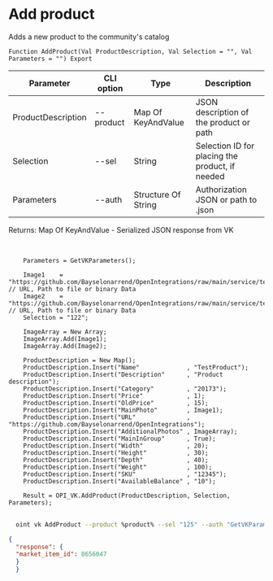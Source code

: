 ﻿---
sidebar_position: 4
---

# Add product
 Adds a new product to the community's catalog



`Function AddProduct(Val ProductDescription, Val Selection = "", Val Parameters = "") Export`

  | Parameter | CLI option | Type | Description |
  |-|-|-|-|
  | ProductDescription | --product | Map Of KeyAndValue | JSON description of the product or path |
  | Selection | --sel | String | Selection ID for placing the product, if needed |
  | Parameters | --auth | Structure Of String | Authorization JSON or path to .json |

  
  Returns:  Map Of KeyAndValue - Serialized JSON response from VK

<br/>




```bsl title="Code example"
    Parameters = GetVKParameters();

    Image1    = "https://github.com/Bayselonarrend/OpenIntegrations/raw/main/service/test_data/picture.jpg"; // URL, Path to file or binary Data
    Image2    = "https://github.com/Bayselonarrend/OpenIntegrations/raw/main/service/test_data/picture2.jpg"; // URL, Path to file or binary Data
    Selection = "122";

    ImageArray = New Array;
    ImageArray.Add(Image1);
    ImageArray.Add(Image2);

    ProductDescription = New Map();
    ProductDescription.Insert("Name"             , "TestProduct");
    ProductDescription.Insert("Description"      , "Product description");
    ProductDescription.Insert("Category"         , "20173");
    ProductDescription.Insert("Price"            , 1);
    ProductDescription.Insert("OldPrice"         , 15);
    ProductDescription.Insert("MainPhoto"        , Image1);
    ProductDescription.Insert("URL"              , "https://github.com/Bayselonarrend/OpenIntegrations");
    ProductDescription.Insert("AdditionalPhotos" , ImageArray);
    ProductDescription.Insert("MainInGroup"      , True);
    ProductDescription.Insert("Width"            , 20);
    ProductDescription.Insert("Height"           , 30);
    ProductDescription.Insert("Depth"            , 40);
    ProductDescription.Insert("Weight"           , 100);
    ProductDescription.Insert("SKU"              , "12345");
    ProductDescription.Insert("AvailableBalance" , "10");

    Result = OPI_VK.AddProduct(ProductDescription, Selection, Parameters);
```



```sh title="CLI command example"
    
  oint vk AddProduct --product %product% --sel "125" --auth "GetVKParameters()"

```

```json title="Result"
{
  "response": {
  "market_item_id": 8656047
  }
  }
```
